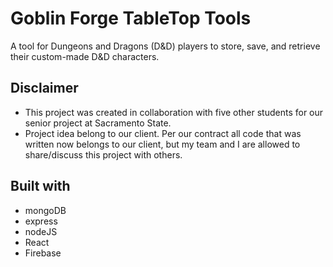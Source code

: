 # Goblin Forge TableTop Tools
A tool for Dungeons and Dragons (D&D) players to store, save, and retrieve their custom-made D&D characters. 

## Disclaimer
* This project was created in collaboration with five other students for our senior project at Sacramento State.
* Project idea belong to our client. Per our contract all code that was written now belongs to our client, but my team and I are allowed to share/discuss this project with others.

## Built with
* mongoDB
* express
* nodeJS
* React
* Firebase
